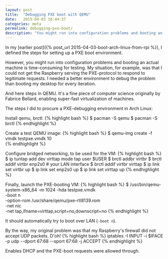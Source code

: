 ```yaml
---
layout: post
title:  "Debugging PXE boot with QEMU"
date:   2015-04-03 16:44:37
categories: meta
permalink: debugging-pxe-boot/
description: "You might run into configuration problems and booting an actual machine is time-consuming for testing. My situation, for example, was that I could not get the Raspberry serving the PXE-protocol to respond to legitimate requests. I needed a better environment to debug the problem than booting my desktop for every iteration. And here steps in QEMU. It's a fine piece of computer science originally by Fabrice Bellard, enabling super-fast virtualization of machines."
---
```


In my [earlier post]({% post_url 2015-04-03-boot-arch-linux-from-rpi %}), I defined the steps for setting up a PXE boot environment.

However, you might run into configuration problems and booting an actual machine is time-consuming for testing. My situation, for example, was that I could not get the Raspberry serving the PXE-protocol to respond to legitimate requests. I needed a better environment to debug the problem than booting my desktop for every iteration. 

And here steps in QEMU. It's a fine piece of computer science originally by Fabrice Bellard, enabling super-fast virtualization of machines.  

The steps I did to procure a PXE-debugging environment in Arch Linux:

Install qemu, brctl:
{% highlight bash %}
$ pacman -S qemu
$ pacman -S brctl
{% endhighlight %}

Create a test QEMU image:
{% highlight bash %}
$ qemu-img create -f vmdk testpxe.vmdk 10  
{% endhighlight %}

Configure bridged networking, to be used for the VM:
{% highlight bash %}
$ ip tuntap add dev virttap mode tap user $USER
$ brctl addbr virtbr
$ brctl addif virtbr enp2s0 # your LAN interface
$ brctl addif virtbr virttap
$ ip link set virtbr up
$ ip link set enp2s0 up
$ ip link set virttap up
{% endhighlight %}

Finally, launch the PXE-booting VM:
{% highlight bash %}
$ /usr/bin/qemu-system-x86_64 -m 1024 -hda testpxe.vmdk \
                              -boot n \
                              -option-rom /usr/share/qemu/pxe-rtl8139.rom \
                              -net nic \
                              -net tap,ifname=virttap,script=no,downscript=no
{% endhighlight %}

It should automatically try to boot over LAN (``-boot n``).

By the way, my original problem was that my Raspberry's firewall did not accept UDP packets. D'oh!
{% highlight bash %}
iptables -I INPUT -i $IFACE -p udp --dport 67:68 --sport 67:68 -j ACCEPT
{% endhighlight %}

Enables DHCP and the PXE-boot requests were allowed through.
